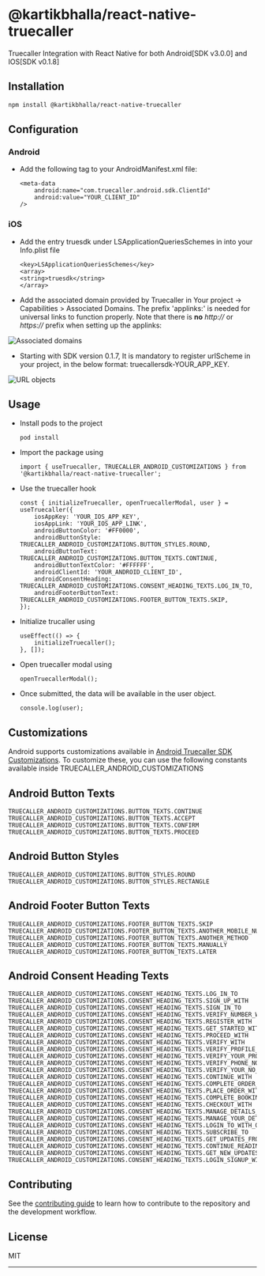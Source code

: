 # @kartikbhalla/react-native-truecaller

Truecaller Integration with React Native for both Android[SDK v3.0.0] and IOS[SDK v0.1.8]

## Installation

```sh
npm install @kartikbhalla/react-native-truecaller
```

## Configuration

### Android

- Add the following <meta-data> tag to your AndroidManifest.xml file:
    ```
    <meta-data 
        android:name="com.truecaller.android.sdk.ClientId"
        android:value="YOUR_CLIENT_ID"
    />
    ```

### iOS

- Add the entry truesdk under LSApplicationQueriesSchemes in into your Info.plist file
    ```
    <key>LSApplicationQueriesSchemes</key>
    <array>
    <string>truesdk</string>
    </array>
    ```
- Add the associated domain provided by Truecaller in Your project -> Capabilities > Associated Domains. The prefix 'applinks:' is needed for universal links to function properly. Note that there is **no** _http://_ or _https://_ prefix when setting up the applinks:

![Associated domains](https://raw.githubusercontent.com/truecaller/ios-sdk/master/documentation/images/associated-domains.png)


- Starting with SDK version 0.1.7, It is mandatory to register urlScheme in your project, in the below format: truecallersdk-YOUR_APP_KEY.

![URL objects](https://docs.truecaller.com/~gitbook/image?url=https%3A%2F%2F3916632365-files.gitbook.io%2F%7E%2Ffiles%2Fv0%2Fb%2Fgitbook-x-prod.appspot.com%2Fo%2Fspaces%252FJzE3kcOEptTlnx7Hgg25%252Fuploads%252FJ62qNp5vHZkbgAJgRyVH%252Fm.png%3Falt%3Dmedia%26token%3D469daddc-0a91-4f04-add6-362806e8c5c4&width=768&dpr=4&quality=100&sign=7959ea37&sv=1
)


## Usage

- Install pods to the project 
    ```
    pod install
    ```

- Import the package using
    ```
    import { useTruecaller, TRUECALLER_ANDROID_CUSTOMIZATIONS } from '@kartikbhalla/react-native-truecaller';

    ```

- Use the truecaller hook
    ```
    const { initializeTruecaller, openTruecallerModal, user } = useTruecaller({
        iosAppKey: 'YOUR_IOS_APP_KEY',
        iosAppLink: 'YOUR_IOS_APP_LINK',
        androidButtonColor: '#FF0000',
        androidButtonStyle: TRUECALLER_ANDROID_CUSTOMIZATIONS.BUTTON_STYLES.ROUND,
        androidButtonText: TRUECALLER_ANDROID_CUSTOMIZATIONS.BUTTON_TEXTS.CONTINUE,
        androidButtonTextColor: '#FFFFFF',
        androidClientId: 'YOUR_ANDROID_CLIENT_ID',
        androidConsentHeading: TRUECALLER_ANDROID_CUSTOMIZATIONS.CONSENT_HEADING_TEXTS.LOG_IN_TO,
        androidFooterButtonText: TRUECALLER_ANDROID_CUSTOMIZATIONS.FOOTER_BUTTON_TEXTS.SKIP,
    });
    ```
- Initialize trucaller using
    ```
    useEffect(() => {
        initializeTruecaller();
    }, []);

    ```
- Open truecaller modal using
    ```
    openTruecallerModal();
    ```

- Once submitted, the data will be available in the user object.
    ```
    console.log(user);
    ```

## Customizations

Android supports customizations available in [Android Truecaller SDK Customizations](https://docs.truecaller.com/truecaller-sdk/android/oauth-sdk-3.0.0/integration-steps/customisation). To customize these, you can use the following constants available inside TRUECALLER_ANDROID_CUSTOMIZATIONS

## Android Button Texts
```
TRUECALLER_ANDROID_CUSTOMIZATIONS.BUTTON_TEXTS.CONTINUE
TRUECALLER_ANDROID_CUSTOMIZATIONS.BUTTON_TEXTS.ACCEPT
TRUECALLER_ANDROID_CUSTOMIZATIONS.BUTTON_TEXTS.CONFIRM
TRUECALLER_ANDROID_CUSTOMIZATIONS.BUTTON_TEXTS.PROCEED
```

## Android Button Styles
```
TRUECALLER_ANDROID_CUSTOMIZATIONS.BUTTON_STYLES.ROUND
TRUECALLER_ANDROID_CUSTOMIZATIONS.BUTTON_STYLES.RECTANGLE
```

## Android Footer Button Texts
```
TRUECALLER_ANDROID_CUSTOMIZATIONS.FOOTER_BUTTON_TEXTS.SKIP
TRUECALLER_ANDROID_CUSTOMIZATIONS.FOOTER_BUTTON_TEXTS.ANOTHER_MOBILE_NUMBER
TRUECALLER_ANDROID_CUSTOMIZATIONS.FOOTER_BUTTON_TEXTS.ANOTHER_METHOD
TRUECALLER_ANDROID_CUSTOMIZATIONS.FOOTER_BUTTON_TEXTS.MANUALLY
TRUECALLER_ANDROID_CUSTOMIZATIONS.FOOTER_BUTTON_TEXTS.LATER
```

## Android Consent Heading Texts
```
TRUECALLER_ANDROID_CUSTOMIZATIONS.CONSENT_HEADING_TEXTS.LOG_IN_TO
TRUECALLER_ANDROID_CUSTOMIZATIONS.CONSENT_HEADING_TEXTS.SIGN_UP_WITH
TRUECALLER_ANDROID_CUSTOMIZATIONS.CONSENT_HEADING_TEXTS.SIGN_IN_TO
TRUECALLER_ANDROID_CUSTOMIZATIONS.CONSENT_HEADING_TEXTS.VERIFY_NUMBER_WITH
TRUECALLER_ANDROID_CUSTOMIZATIONS.CONSENT_HEADING_TEXTS.REGISTER_WITH
TRUECALLER_ANDROID_CUSTOMIZATIONS.CONSENT_HEADING_TEXTS.GET_STARTED_WITH
TRUECALLER_ANDROID_CUSTOMIZATIONS.CONSENT_HEADING_TEXTS.PROCEED_WITH
TRUECALLER_ANDROID_CUSTOMIZATIONS.CONSENT_HEADING_TEXTS.VERIFY_WITH
TRUECALLER_ANDROID_CUSTOMIZATIONS.CONSENT_HEADING_TEXTS.VERIFY_PROFILE_WITH
TRUECALLER_ANDROID_CUSTOMIZATIONS.CONSENT_HEADING_TEXTS.VERIFY_YOUR_PROFILE_WITH
TRUECALLER_ANDROID_CUSTOMIZATIONS.CONSENT_HEADING_TEXTS.VERIFY_PHONE_NO_WITH
TRUECALLER_ANDROID_CUSTOMIZATIONS.CONSENT_HEADING_TEXTS.VERIFY_YOUR_NO_WITH
TRUECALLER_ANDROID_CUSTOMIZATIONS.CONSENT_HEADING_TEXTS.CONTINUE_WITH
TRUECALLER_ANDROID_CUSTOMIZATIONS.CONSENT_HEADING_TEXTS.COMPLETE_ORDER_WITH
TRUECALLER_ANDROID_CUSTOMIZATIONS.CONSENT_HEADING_TEXTS.PLACE_ORDER_WITH
TRUECALLER_ANDROID_CUSTOMIZATIONS.CONSENT_HEADING_TEXTS.COMPLETE_BOOKING_WITH
TRUECALLER_ANDROID_CUSTOMIZATIONS.CONSENT_HEADING_TEXTS.CHECKOUT_WITH
TRUECALLER_ANDROID_CUSTOMIZATIONS.CONSENT_HEADING_TEXTS.MANAGE_DETAILS_WITH
TRUECALLER_ANDROID_CUSTOMIZATIONS.CONSENT_HEADING_TEXTS.MANAGE_YOUR_DETAILS_WITH
TRUECALLER_ANDROID_CUSTOMIZATIONS.CONSENT_HEADING_TEXTS.LOGIN_TO_WITH_ONE_TAP
TRUECALLER_ANDROID_CUSTOMIZATIONS.CONSENT_HEADING_TEXTS.SUBSCRIBE_TO
TRUECALLER_ANDROID_CUSTOMIZATIONS.CONSENT_HEADING_TEXTS.GET_UPDATES_FROM
TRUECALLER_ANDROID_CUSTOMIZATIONS.CONSENT_HEADING_TEXTS.CONTINUE_READING_ON
TRUECALLER_ANDROID_CUSTOMIZATIONS.CONSENT_HEADING_TEXTS.GET_NEW_UPDATES_FROM
TRUECALLER_ANDROID_CUSTOMIZATIONS.CONSENT_HEADING_TEXTS.LOGIN_SIGNUP_WITH
```

## Contributing

See the [contributing guide](CONTRIBUTING.md) to learn how to contribute to the repository and the development workflow.

## License

MIT

---



